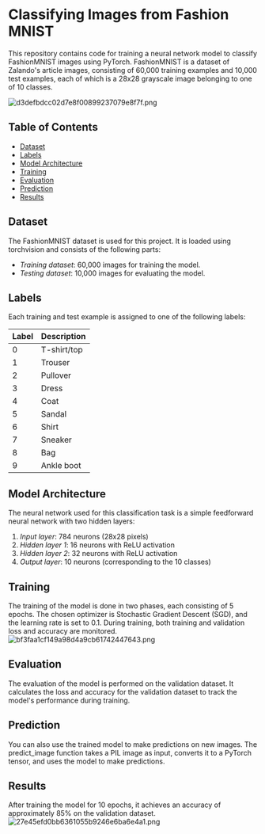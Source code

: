 # Classifying Images from Fashion MNIST

This repository contains code for training a neural network model to classify FashionMNIST images using PyTorch. FashionMNIST is a dataset of Zalando's article images, consisting of 60,000 training examples and 10,000 test examples, each of which is a 28x28 grayscale image belonging to one of 10 classes.

![d3defbdcc02d7e8f00899237079e8f7f.png](https://imgtr.ee/images/2023/09/23/d3defbdcc02d7e8f00899237079e8f7f.png)

## Table of Contents

- [Dataset](#dataset)
- [Labels](#labels)
- [Model Architecture](#model-architecture)
- [Training](#training)
- [Evaluation](#evaluation)
- [Prediction](#prediction)
- [Results](#results)


## Dataset

The FashionMNIST dataset is used for this project. It is loaded using torchvision and consists of the following parts:

- *Training dataset*: 60,000 images for training the model.
- *Testing dataset*: 10,000 images for evaluating the model.

## Labels

Each training and test example is assigned to one of the following labels:

| Label | Description |
| --- | --- |
| 0 | T-shirt/top |
| 1 | Trouser |
| 2 | Pullover |
| 3 | Dress |
| 4 | Coat |
| 5 | Sandal |
| 6 | Shirt |
| 7 | Sneaker |
| 8 | Bag |
| 9 | Ankle boot |

## Model Architecture

The neural network used for this classification task is a simple feedforward neural network with two hidden layers:

1. *Input layer*: 784 neurons (28x28 pixels)
2. *Hidden layer 1*: 16 neurons with ReLU activation
3. *Hidden layer 2*: 32 neurons with ReLU activation
4. *Output layer*: 10 neurons (corresponding to the 10 classes)

## Training

The training of the model is done in two phases, each consisting of 5 epochs. The chosen optimizer is Stochastic Gradient Descent (SGD), and the learning rate is set to 0.1. During training, both training and validation loss and accuracy are monitored.
![bf3faa1cf149a98d4a9cb61742447643.png](https://imgtr.ee/images/2023/09/23/bf3faa1cf149a98d4a9cb61742447643.png)

## Evaluation

The evaluation of the model is performed on the validation dataset. It calculates the loss and accuracy for the validation dataset to track the model's performance during training.

## Prediction

You can also use the trained model to make predictions on new images. The predict_image function takes a PIL image as input, converts it to a PyTorch tensor, and uses the model to make predictions.

## Results

After training the model for 10 epochs, it achieves an accuracy of approximately 85% on the validation dataset.
![27e45efd0bb6361055b9246e6ba6e4a1.png](https://imgtr.ee/images/2023/09/23/27e45efd0bb6361055b9246e6ba6e4a1.png)
